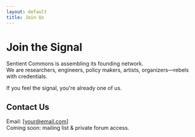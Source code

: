 ```yaml
---
layout: default
title: Join Us
---
```


# Join the Signal

Sentient Commons is assembling its founding network.  
We are researchers, engineers, policy makers, artists, organizers—rebels with credentials.

If you feel the signal, you're already one of us.

## Contact Us

Email: [your@email.com]  
Coming soon: mailing list & private forum access.